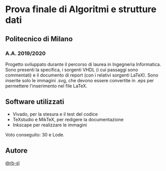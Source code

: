 # Prova finale di Algoritmi e strutture dati
## Politecnico di Milano
### A.A. 2019/2020

Progetto sviluppato durante il percorso di laurea in Ingegneria Informatica. Sono presenti la specifica, i sorgenti VHDL (i cui passaggi sono commentati) e il documento di report (con i relativi sorgenti LaTeX). Sono inserite solo le immagini .svg, che devono essere convertite in .eps per permettere l'inserimento nel file LaTeX.

## Software utilizzati
* Vivado, per la stesura e il test del codice
* TeXstudio e MikTeX, per redigere la documentazione
* Inkscape per realizzare le immagini

Voto conseguito: 30 e Lode.

## Autore
[@rb-sl](https://github.com/rb-sl)